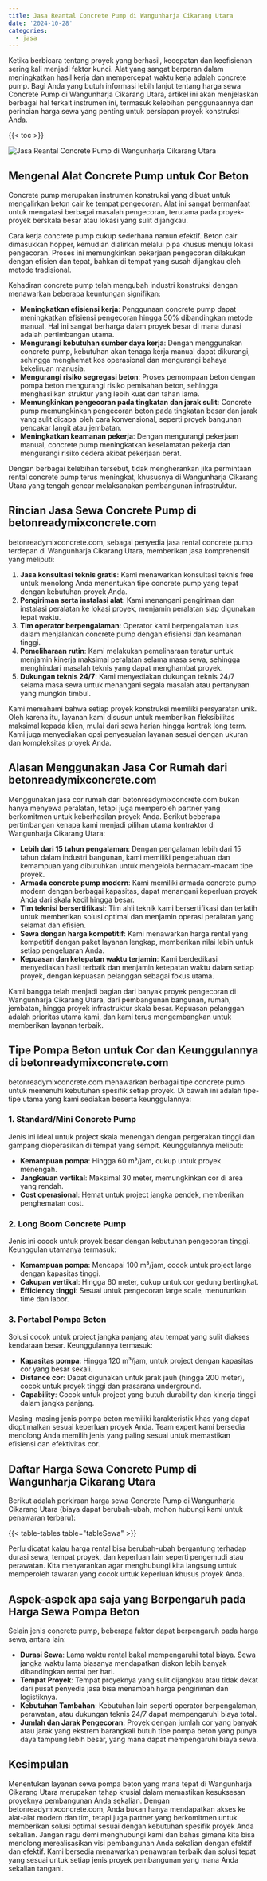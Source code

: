 ```yaml
---
title: Jasa Reantal Concrete Pump di Wangunharja Cikarang Utara
date: '2024-10-28'
categories:
  - jasa
---
```


Ketika berbicara tentang proyek yang berhasil, kecepatan dan keefisienan sering kali menjadi faktor kunci. Alat yang sangat berperan dalam meningkatkan hasil kerja dan mempercepat waktu kerja adalah concrete pump. Bagi Anda yang butuh informasi lebih lanjut tentang harga sewa Concrete Pump di Wangunharja Cikarang Utara, artikel ini akan menjelaskan berbagai hal terkait instrumen ini, termasuk kelebihan penggunaannya dan perincian harga sewa yang penting untuk persiapan proyek konstruksi Anda.

{{< toc >}}

![Jasa Reantal Concrete Pump di Wangunharja Cikarang Utara](https://betoncor8.github.io/pump/concrete-pump%20(21).png)

## Mengenal Alat Concrete Pump untuk Cor Beton

Concrete pump merupakan instrumen konstruksi yang dibuat untuk mengalirkan beton cair ke tempat pengecoran. Alat ini sangat bermanfaat untuk mengatasi berbagai masalah pengecoran, terutama pada proyek-proyek berskala besar atau lokasi yang sulit dijangkau.

Cara kerja concrete pump cukup sederhana namun efektif. Beton cair dimasukkan hopper, kemudian dialirkan melalui pipa khusus menuju lokasi pengecoran. Proses ini memungkinkan pekerjaan pengecoran dilakukan dengan efisien dan tepat, bahkan di tempat yang susah dijangkau oleh metode tradisional.

Kehadiran concrete pump telah mengubah industri konstruksi dengan menawarkan beberapa keuntungan signifikan:

- **Meningkatkan efisiensi kerja**: Penggunaan concrete pump dapat meningkatkan efisiensi pengecoran hingga 50% dibandingkan metode manual. Hal ini sangat berharga dalam proyek besar di mana durasi adalah pertimbangan utama.
- **Mengurangi kebutuhan sumber daya kerja**: Dengan menggunakan concrete pump, kebutuhan akan tenaga kerja manual dapat dikurangi, sehingga menghemat kos operasional dan mengurangi bahaya kekeliruan manusia.
- **Mengurangi risiko segregasi beton**: Proses pemompaan beton dengan pompa beton mengurangi risiko pemisahan beton, sehingga menghasilkan struktur yang lebih kuat dan tahan lama.
- **Memungkinkan pengecoran pada tingkatan dan jarak sulit**: Concrete pump memungkinkan pengecoran beton pada tingkatan besar dan jarak yang sulit dicapai oleh cara konvensional, seperti proyek bangunan pencakar langit atau jembatan.
- **Meningkatkan keamanan pekerja**: Dengan mengurangi pekerjaan manual, concrete pump meningkatkan keselamatan pekerja dan mengurangi risiko cedera akibat pekerjaan berat.

Dengan berbagai kelebihan tersebut, tidak mengherankan jika permintaan rental concrete pump terus meningkat, khususnya di Wangunharja Cikarang Utara yang tengah gencar melaksanakan pembangunan infrastruktur.

## Rincian Jasa Sewa Concrete Pump di betonreadymixconcrete.com

betonreadymixconcrete.com, sebagai penyedia jasa rental concrete pump terdepan di Wangunharja Cikarang Utara, memberikan jasa komprehensif yang meliputi:

1. **Jasa konsultasi teknis gratis**: Kami menawarkan konsultasi teknis free untuk menolong Anda menentukan tipe concrete pump yang tepat dengan kebutuhan proyek Anda.
2. **Pengiriman serta instalasi alat**: Kami menangani pengiriman dan instalasi peralatan ke lokasi proyek, menjamin peralatan siap digunakan tepat waktu.
3. **Tim operator berpengalaman**: Operator kami berpengalaman luas dalam menjalankan concrete pump dengan efisiensi dan keamanan tinggi.
4. **Pemeliharaan rutin**: Kami melakukan pemeliharaan teratur untuk menjamin kinerja maksimal peralatan selama masa sewa, sehingga menghindari masalah teknis yang dapat menghambat proyek.
5. **Dukungan teknis 24/7**: Kami menyediakan dukungan teknis 24/7 selama masa sewa untuk menangani segala masalah atau pertanyaan yang mungkin timbul.

Kami memahami bahwa setiap proyek konstruksi memiliki persyaratan unik. Oleh karena itu, layanan kami disusun untuk memberikan fleksibilitas maksimal kepada klien, mulai dari sewa harian hingga kontrak long term. Kami juga menyediakan opsi penyesuaian layanan sesuai dengan ukuran dan kompleksitas proyek Anda.

## Alasan Menggunakan Jasa Cor Rumah dari betonreadymixconcrete.com

Menggunakan jasa cor rumah dari betonreadymixconcrete.com bukan hanya menyewa peralatan, tetapi juga memperoleh partner yang berkomitmen untuk keberhasilan proyek Anda. Berikut beberapa pertimbangan kenapa kami menjadi pilihan utama kontraktor di Wangunharja Cikarang Utara:

- **Lebih dari 15 tahun pengalaman**: Dengan pengalaman lebih dari 15 tahun dalam industri bangunan, kami memiliki pengetahuan dan kemampuan yang dibutuhkan untuk mengelola bermacam-macam tipe proyek.
- **Armada concrete pump modern**: Kami memiliki armada concrete pump modern dengan berbagai kapasitas, dapat menangani keperluan proyek Anda dari skala kecil hingga besar.
- **Tim teknisi bersertifikasi**: Tim ahli teknik kami bersertifikasi dan terlatih untuk memberikan solusi optimal dan menjamin operasi peralatan yang selamat dan efisien.
- **Sewa dengan harga kompetitif**: Kami menawarkan harga rental yang kompetitif dengan paket layanan lengkap, memberikan nilai lebih untuk setiap pengeluaran Anda.
- **Kepuasan dan ketepatan waktu terjamin**: Kami berdedikasi menyediakan hasil terbaik dan menjamin ketepatan waktu dalam setiap proyek, dengan kepuasan pelanggan sebagai fokus utama.

Kami bangga telah menjadi bagian dari banyak proyek pengecoran di Wangunharja Cikarang Utara, dari pembangunan bangunan, rumah, jembatan, hingga proyek infrastruktur skala besar. Kepuasan pelanggan adalah prioritas utama kami, dan kami terus mengembangkan untuk memberikan layanan terbaik.

## Tipe Pompa Beton untuk Cor dan Keunggulannya di betonreadymixconcrete.com

betonreadymixconcrete.com menawarkan berbagai tipe concrete pump untuk memenuhi kebutuhan spesifik setiap proyek. Di bawah ini adalah tipe-tipe utama yang kami sediakan beserta keunggulannya:

### 1\. Standard/Mini Concrete Pump

Jenis ini ideal untuk project skala menengah dengan pergerakan tinggi dan gampang dioperasikan di tempat yang sempit. Keunggulannya meliputi:

- **Kemampuan pompa**: Hingga 60 m³/jam, cukup untuk proyek menengah.
- **Jangkauan vertikal**: Maksimal 30 meter, memungkinkan cor di area yang rendah.
- **Cost operasional**: Hemat untuk project jangka pendek, memberikan penghematan cost.

### 2\. Long Boom Concrete Pump

Jenis ini cocok untuk proyek besar dengan kebutuhan pengecoran tinggi. Keunggulan utamanya termasuk:

- **Kemampuan pompa**: Mencapai 100 m³/jam, cocok untuk project large dengan kapasitas tinggi.
- **Cakupan vertikal**: Hingga 60 meter, cukup untuk cor gedung bertingkat.
- **Efficiency tinggi**: Sesuai untuk pengecoran large scale, menurunkan time dan labor.

### 3\. Portabel Pompa Beton

Solusi cocok untuk project jangka panjang atau tempat yang sulit diakses kendaraan besar. Keunggulannya termasuk:

- **Kapasitas pompa**: Hingga 120 m³/jam, untuk project dengan kapasitas cor yang besar sekali.
- **Distance cor**: Dapat digunakan untuk jarak jauh (hingga 200 meter), cocok untuk proyek tinggi dan prasarana underground.
- **Capability**: Cocok untuk project yang butuh durability dan kinerja tinggi dalam jangka panjang.

Masing-masing jenis pompa beton memiliki karakteristik khas yang dapat dioptimalkan sesuai keperluan proyek Anda. Team expert kami bersedia menolong Anda memilih jenis yang paling sesuai untuk memastikan efisiensi dan efektivitas cor.

## Daftar Harga Sewa Concrete Pump di Wangunharja Cikarang Utara

Berikut adalah perkiraan harga sewa Concrete Pump di Wangunharja Cikarang Utara (biaya dapat berubah-ubah, mohon hubungi kami untuk penawaran terbaru):

{{< table-tables table="tableSewa" >}}

Perlu dicatat kalau harga rental bisa berubah-ubah bergantung terhadap durasi sewa, tempat proyek, dan keperluan lain seperti pengemudi atau perawatan. Kita menyarankan agar menghubungi kita langsung untuk memperoleh tawaran yang cocok untuk keperluan khusus proyek Anda.

## Aspek-aspek apa saja yang Berpengaruh pada Harga Sewa Pompa Beton

Selain jenis concrete pump, beberapa faktor dapat berpengaruh pada harga sewa, antara lain:

- **Durasi Sewa**: Lama waktu rental bakal mempengaruhi total biaya. Sewa jangka waktu lama biasanya mendapatkan diskon lebih banyak dibandingkan rental per hari.
- **Tempat Proyek**: Tempat proyeknya yang sulit dijangkau atau tidak dekat dari pusat penyedia jasa bisa menambah harga pengiriman dan logistiknya.
- **Kebutuhan Tambahan**: Kebutuhan lain seperti operator berpengalaman, perawatan, atau dukungan teknis 24/7 dapat mempengaruhi biaya total.
- **Jumlah dan Jarak Pengecoran**: Proyek dengan jumlah cor yang banyak atau jarak yang ekstrem barangkali butuh tipe pompa beton yang punya daya tampung lebih besar, yang mana dapat mempengaruhi biaya sewa.

## Kesimpulan

Menentukan layanan sewa pompa beton yang mana tepat di Wangunharja Cikarang Utara merupakan tahap krusial dalam memastikan kesuksesan proyeknya pembangunan Anda sekalian. Dengan betonreadymixconcrete.com, Anda bukan hanya mendapatkan akses ke alat-alat modern dan tim, tetapi juga partner yang berkomitmen untuk memberikan solusi optimal sesuai dengan kebutuhan spesifik proyek Anda sekalian. Jangan ragu demi menghubungi kami dan bahas gimana kita bisa menolong merealisasikan visi pembangunan Anda sekalian dengan efektif dan efektif. Kami bersedia menawarkan penawaran terbaik dan solusi tepat yang sesuai untuk setiap jenis proyek pembangunan yang mana Anda sekalian tangani.
